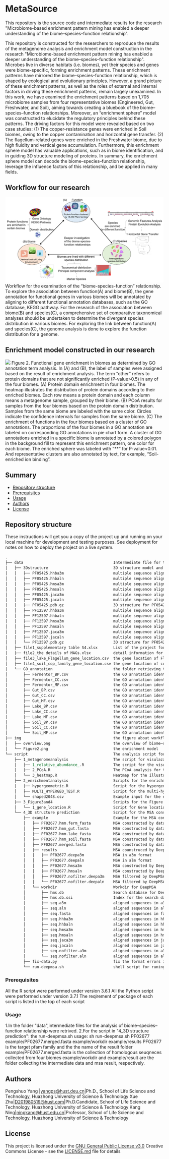 # MetaSource

This repository is the source code and intermediate results for the research "Microbiome-based enrichment pattern mining has enabled a deeper understanding of the biome–species–function relationship".

This repository is constructed for the researchers to reproduce the results of the metagenome analysis and enrichment model construction in the research "Microbiome-based enrichment pattern mining has enabled a deeper understanding of the biome–species–function relationship".
Microbes live in diverse habitats (i.e. biomes), yet their species and genes were biome-specific, forming enrichment patterns. These enrichment patterns have mirrored the biome–species–function relationship, which is shaped by ecological and evolutionary principles. However, a grand picture of these enrichment patterns, as well as the roles of external and internal factors in driving these enrichment patterns, remain largely unexamined. In this work, we have examined the enrichment patterns based on 1,705 microbiome samples from four representative biomes (Engineered, Gut, Freshwater, and Soil), aiming towards creating a bluebook of the biome–species–function relationships. Moreover, an “enrichment sphere” model was constructed to elucidate the regulatory principles behind these patterns. The driving factors for this model were revealed based on two case studies: (1) The copper-resistance genes were enriched in Soil biomes, owing to the copper contamination and horizontal gene transfer. (2) The flagellum-related genes were enriched in the Freshwater biome, due to high fluidity and vertical gene accumulation. Furthermore, this enrichment sphere model has valuable applications, such as in biome identification, and in guiding 3D structure modeling of proteins. In summary, the enrichment sphere model can decode the biome–species–function relationship, leverage the influence factors of this relationship, and be applied in many fields. 

## Workflow for our research
<img src="img/overview.png">
Workflow for the examination of the “biome-species-function” relationship. To explore the association between function(A) and biome(B), the gene annotation for functional genes in various biomes will be annotated by aligning to different functional annotation databases, such as the GO database, KEGG pathway. For the research of the association between biome(B) and species(C), a comprehensive set of comparative taxonomical analyses should be undertaken to determine the divergent species distribution in various biomes. For exploring the link between function(A) and species(C), the genome analysis is done to explore the function distribution for a genome.

## Enrichment model constructed in our research
<img src="img/Figure2.png">
Figure 2. Functional gene enrichment in biomes as determined by GO annotation term analysis. In (A) and (B), the label of samples were assigned based on the result of enrichment analysis. The term “other” refers to protein domains that are not significantly enriched (P-value>0.5) in any of the four biomes. (A) Protein domain enrichment in four biomes. The heatmap illustrates the distribution of protein domains according to their enriched biomes. Each row means a protein domain and each column means a metagenome sample, grouped by their biome. (B) PCoA results for samples from the four biomes based on the protein domain distribution. Samples from the same biome are labeled with the same color. Circles indicate the confidence intervals for samples from the same biome. (C) The enrichment of functions in the four biomes based on a cluster of GO annotations. The proportions of the four biomes in a GO annotation are labeled on corresponding GO annotations in pie chart form. A cluster of GO annotations enriched in a specific biome is annotated by a colored polygon in the background fill to represent this enrichment pattern, one color for each biome. The enriched sphere was labeled with “**” for P-value<0.01. And representative clusters are also annotated by text, for example, “Soil-enriched ion binding”.

## Summary

  - [Repository structure](#getting-started)
  - [Prerequisites](#Prerequisites)
  - [Usage](#Usage)
  - [Authors](#authors)
  - [License](#license)

## Repository structure

These instructions will get you a copy of the project up and running on
your local machine for development and testing purposes. See deployment
for notes on how to deploy the project on a live system.
```reStructuredText
.
├── data										Intermediate file for the analysis of biome–species–function relationship 
│   ├── 3Dstructure								3D structure model and multiple sequences alignment for PF05425 and PF12597
│   │   ├── PF05425.hhba3m						multiple sequence alignment in a3m format 
│   │   ├── PF05425.hhbaln						multiple sequence alignment in aln format
│   │   ├── PF05425.hmsa3m						multiple sequence alignment for C-QUARK 
│   │   ├── PF05425.hmsaln						multiple sequence alignment for C-QUARK
│   │   ├── PF05425.jaca3m						multiple sequence alignment for C-QUARK
│   │   ├── PF05425.jacaln						multiple sequence alignment for C-QUARK
│   │   ├── PF05425.pdb.gz						3D structure for PF05425 after supplementing by metagenome from soil biome 
│   │   ├── PF12597.hhba3m						multiple sequence alignment in a3m format 
│   │   ├── PF12597.hhbaln						multiple sequence alignment in aln format
│   │   ├── PF12597.hmsa3m						multiple sequence alignment for C-QUARK 
│   │   ├── PF12597.hmsaln						multiple sequence alignment for C-QUARK 
│   │   ├── PF12597.jaca3m						multiple sequence alignment for C-QUARK 
│   │   ├── PF12597.jacaln						multiple sequence alignment for C-QUARK 
│   │   └── PF12597.pdb.gz						3D structure for PF05425 after supplementing by metagenome from soil biome 
│   ├── file1_supplementary table S4.xlsx		List of the project for four biomes and related information.
│   ├── file2_the details of MAGs.xlsx			detail information for the assembled metagenome bins
│   ├── file3_lake_Flagellum_gene_location.csv	the gene location of Flagellum genes used in our project
│   ├── file4_soil_cop_family_gene_location.csv	the gene location of cop genes used in our project
│   └── GO_annotation							the folder retrieving the GO annotation in four biomes 
│       ├── Fermentor_BP.csv					the GO annotation identified as Biological Process in Fermentor biome
│       ├── Fermentor_CC.csv					the GO annotation identified as Celluar Composition in Fermentor biome
│       ├── Fermentor_MF.csv					the GO annotation identified as Molecular Function in Fermentor biome
│       ├── Gut_BP.csv							the GO annotation identified as Biological Process in Gut biome
│       ├── Gut_CC.csv							the GO annotation identified as Celluar Composition in Gut biome
│       ├── Gut_MF.csv							the GO annotation identified as Molecular Function in Gut biome
│       ├── Lake_BP.csv							the GO annotation identified as Biological Process in Lake biome
│       ├── Lake_CC.csv							the GO annotation identified as Celluar Composition in Lake biome
│       ├── Lake_MF.csv							the GO annotation identified as Molecular Function in Lake biome
│       ├── Soil_BP.csv							the GO annotation identified as Biological Process in Soil biome
│       ├── Soil_CC.csv							the GO annotation identified as Celluar Composition in Soil biome
│       └── Soil_MF.csv							the GO annotation identified as Molecular Function in Soil biome
├── img											the figure about workflow and enrichment model 
│   ├── overview.png							the overview of biome–species–function relationship
│   └── Figure2.png								the enrichment model
└── script										The analysis script for the analysis of biome–species–function relationship
    ├── 1_metagenomeanalysis					The script for visulazation of the metagenome taxonomical composition
    │   ├── 1_relative_abundance_.R				The script for the visulazation of relative abundance of four biomes
    │   ├── 2_PCoA.R							The PCoA analysis for the samples from four biomes
    │   └── 3_heatmap.R							Heatmap for the illustration of the distribution of protein domains
    ├── 2_enrichmentanalysis					Scripts for the enrichment analysis
    │   ├── hypergeometric.R					Script for the hypergeometric
    │   ├── MULTI_HYPERGEO_TEST.R				Script for the multi-hypergeometric analysis
    │   └── shaped2048.csv						Example input for the enrichment analysis
    ├── 3_Figure3and4							Scripts for the Figure 3 and Figure 4
    │   └── 1_gene_location.R					Script for Gene location illustration
    └── 4_3D structure prediction				Script for the MSA construction and 3D structure prediction 
        ├── example								Example for the MSA constructed by different dataset
        │   ├── PF02677.hmm.ferm_fasta			MSA constructed by data from Engineered biome
        │   ├── PF02677.hmm_gut.fasta			MSA constructed by data from Gut biome
        │   ├── PF02677.hmm.lake_fasta			MSA constructed by data from Lake biome
        │   ├── PF02677.hmm_soil.fasta			MSA constructed by data from Soil biome
        │   ├── PF02677.merged.fasta			MSA constructed by data from four biomes
        │   ├── results							MSA counstruced by DeepMSA
        │   │   ├── PF02677.deepa3m				MSA in a3m format
        │   │   ├── PF02677.deepaln				MSA in alm format
        │   │   ├── PF02677.hmsa3m				MSA constructed by DeepMSA
        │   │   ├── PF02677.hmsaln				MSA constructed by DeepMSA
        │   │   ├── PF02677.nofilter.deepa3m	MSA filtered by DeepMSA
        │   │   └── PF02677.nofilter.deepaln	MSA filtered by DeepMSA
        │   └── workdir							Workdir for DeepMSA
        │       ├── hms.db						Search database for DeepMSA
        │       ├── hms.db.ssi					Index for the search database
        │       ├── seq.a3m						aligned sequences in a3m format
        │       ├── seq.aln						aligned sequences in aln format
        │       ├── seq.fasta					aligned sequences in fasta format
        │       ├── seq.hhba3m					aligned sequences in hhba3m database
        │       ├── seq.hhbaln					aligned sequences in hhbaln database
        │       ├── seq.hmsa3m					aligned sequences in hmsa3m database
        │       ├── seq.hmsaln					aligned sequences in hmsaln database
        │       ├── seq.jaca3m					aligned sequences in jaca3m database
        │       ├── seq.jacaln					aligned sequences in jacaln database
        │       ├── seq.nofilter.a3m			aligned sequences in a3m format without filter
        │       └── seq.nofilter.aln			aligned sequences in aln format without filter
        ├── fix-data.py							fix the format errors in input data
        └── run-deepmsa.sh						shell script for runing DeepMSA
```

### Prerequisites

All the R script were performed under version 3.6.1
All the Python script were performed under version 3.7.1
The reqirement of package of each script is listed in the top of each script

### Usage

1.In the folder "data",intermediate files for the analysis of biome–species–function relationship were retrived.
2.For the script in "4_3D structure prediction":
the run-deepmsa.sh
usage: sh run-deepmsa.sh PF02677 example/PF02677.merged.fasta example/workdir example/results
PF02677 is the target pfam family and the the name of the result folder 
example/PF02677.merged.fasta is the collection of homologous seuqneces collected from four biomes
example/workdir and example/result are the folder collecting the intermediate data and msa result, respectively.
## Authors

Pengshuo Yang |yangps@hust.deu.cn|Ph.D., School of Life Science and Technology, Huazhong University of Science & Technology
Xue Zhu|D201980519@hust.com|Ph.D.Candidate, School of Life Science and Technology, Huazhong University of Science & Technology
Kang Ning|ningkang@hust.edu.cn|Professor, School of Life Science and Technology, Huazhong University of Science & Technology
## License

This project is licensed under the [GNU General Public License v3.0](LICENSE.md)
Creative Commons License - see the [LICENSE.md](LICENSE.md) file for
details

